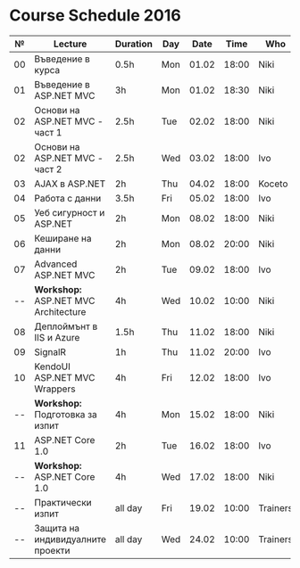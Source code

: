 ﻿# Course Schedule 2016
| №  | Lecture                                | Duration | Day | Date  | Time  | Who      |
|----|----------------------------------------|----------|-----|-------|-------|----------|
| 00 | Въведение в курса                      | 0.5h     | Mon | 01.02 | 18:00 | Niki     |
| 01 | Въведение в ASP.NET MVC                | 3h       | Mon | 01.02 | 18:30 | Niki     |
| 02 | Основи на ASP.NET MVC - част 1         | 2.5h     | Tue | 02.02 | 18:00 | Niki     |
| 02 | Основи на ASP.NET MVC - част 2         | 2.5h     | Wed | 03.02 | 18:00 | Ivo      |
| 03 | AJAX в ASP.NET                         | 2h       | Thu | 04.02 | 18:00 | Koceto   |
| 04 | Работа с данни                         | 3.5h     | Fri | 05.02 | 18:00 | Ivo      |
| 05 | Уеб сигурност и ASP.NET                | 2h       | Mon | 08.02 | 18:00 | Niki     |
| 06 | Кеширане на данни                      | 2h       | Mon | 08.02 | 20:00 | Niki     |
| 07 | Advanced ASP.NET MVC                   | 2h       | Tue | 09.02 | 18:00 | Ivo      |
| -- | **Workshop:** ASP.NET MVC Architecture | 4h       | Wed | 10.02 | 10:00 | Niki     |
| 08 | Деплоймънт в IIS и Azure               | 1.5h     | Thu | 11.02 | 18:00 | Niki     |
| 09 | SignalR                                | 1h       | Thu | 11.02 | 20:00 | Ivo      |
| 10 | KendoUI ASP.NET MVC Wrappers           | 4h       | Fri | 12.02 | 18:00 | Ivo      |
| -- | **Workshop:** Подготовка за изпит      | 4h       | Mon | 15.02 | 18:00 | Niki     |
| 11 | ASP.NET Core 1.0                       | 2h       | Tue | 16.02 | 18:00 | Ivo      |
| -- | **Workshop:** ASP.NET Core 1.0         | 4h       | Wed | 17.02 | 18:00 | Niki     |
| -- | Практически изпит                      | all day  | Fri | 19.02 | 10:00 | Trainers |
| -- | Защита на индивидуалните проекти       | all day  | Wed | 24.02 | 10:00 | Trainers |
